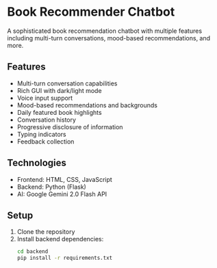 # Book Recommender Chatbot

A sophisticated book recommendation chatbot with multiple features including multi-turn conversations, mood-based recommendations, and more.

## Features

- Multi-turn conversation capabilities
- Rich GUI with dark/light mode
- Voice input support
- Mood-based recommendations and backgrounds
- Daily featured book highlights
- Conversation history
- Progressive disclosure of information
- Typing indicators
- Feedback collection

## Technologies

- Frontend: HTML, CSS, JavaScript
- Backend: Python (Flask)
- AI: Google Gemini 2.0 Flash API

## Setup

1. Clone the repository
2. Install backend dependencies:
   ```bash
   cd backend
   pip install -r requirements.txt
